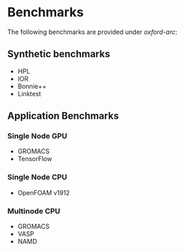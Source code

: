 # Benchmarks

The following benchmarks are provided under *oxford-arc*:

## Synthetic benchmarks

- HPL
- IOR
- Bonnie++
- Linktest

## Application Benchmarks

### Single Node GPU

- GROMACS
- TensorFlow

### Single Node CPU

- OpenFOAM v1912

### Multinode CPU

- GROMACS
- VASP
- NAMD

